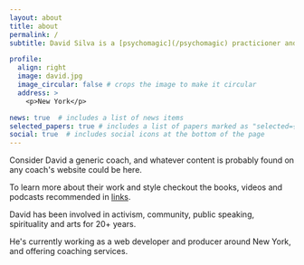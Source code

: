 ```yaml
---
layout: about
title: about
permalink: /
subtitle: David Silva is a [psychomagic](/psychomagic) practicioner and web developer from Colombia.

profile:
  align: right
  image: david.jpg
  image_circular: false # crops the image to make it circular
  address: >
    <p>New York</p>

news: true  # includes a list of news items
selected_papers: true # includes a list of papers marked as "selected={true}"
social: true  # includes social icons at the bottom of the page
---
```


Consider David a generic coach, and whatever content is probably found on any coach's website could be here.

To learn more about their work and style checkout the books, videos and podcasts recommended in [links](/links).

David has been involved in activism, community, public speaking, spirituality and arts for 20+ years.

He's currently working as a web developer and producer around New York, and offering coaching services.
